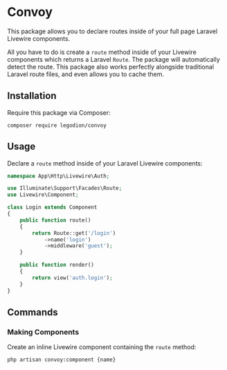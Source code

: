 # Convoy

This package allows you to declare routes inside of your full page Laravel Livewire components.

All you have to do is create a `route` method inside of your Livewire components which returns a Laravel `Route`. The package will automatically detect the route. This package also works perfectly alongside traditional Laravel route files, and even allows you to cache them.

## Installation

Require this package via Composer:

```console
composer require legodion/convoy
```

## Usage

Declare a `route` method inside of your Laravel Livewire components:

```php
namespace App\Http\Livewire\Auth;

use Illuminate\Support\Facades\Route;
use Livewire\Component;

class Login extends Component
{
    public function route()
    {
        return Route::get('/login')
            ->name('login')
            ->middleware('guest');
    }

    public function render()
    {
        return view('auth.login');
    }
}
```

## Commands

### Making Components

Create an inline Livewire component containing the `route` method:

```console
php artisan convoy:component {name}
```

